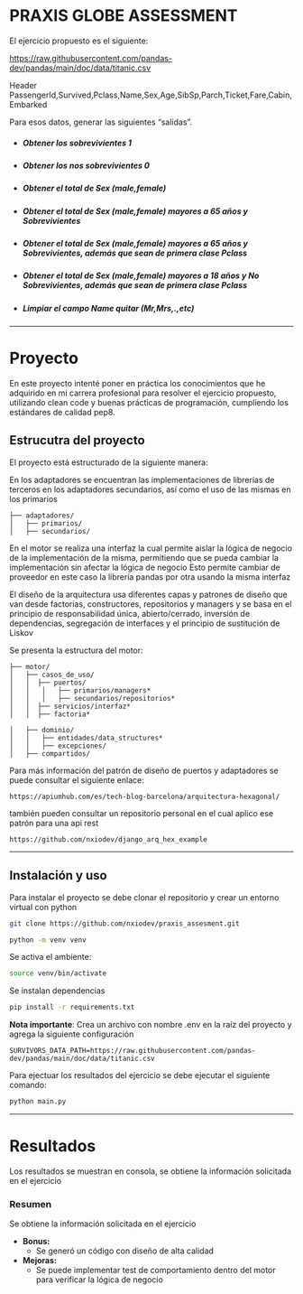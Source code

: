 # PRAXIS GLOBE ASSESSMENT

El ejercicio propuesto es el siguiente:

https://raw.githubusercontent.com/pandas-dev/pandas/main/doc/data/titanic.csv

Header PassengerId,Survived,Pclass,Name,Sex,Age,SibSp,Parch,Ticket,Fare,Cabin,Embarked 

Para esos datos, generar las siguientes “salidas”.

- ##### Obtener los sobrevivientes 1
- ##### Obtener los nos sobrevivientes 0
- ##### Obtener el total de Sex (male,female)
- ##### Obtener el total de Sex (male,female) mayores a 65 años y Sobrevivientes
- ##### Obtener el total de Sex (male,female) mayores a 65 años y Sobrevivientes, además que sean de primera clase Pclass
- ##### Obtener el total de Sex (male,female) mayores a 18 años y No Sobrevivientes, además que sean de primera clase Pclass
- ##### Limpiar el campo Name  quitar (Mr,Mrs,.,etc)

***
# Proyecto

En este proyecto intenté poner en práctica los conocimientos que he adquirido en mi carrera profesional para resolver el ejercicio propuesto, utilizando clean code y buenas prácticas de programación, cumpliendo los estándares de calidad pep8.

## Estrucutra del proyecto

El proyecto está estructurado de la siguiente manera:

En los adaptadores se encuentran las implementaciones de librerías de terceros
en los adaptadores secundarios, así como el uso de las mismas en los primarios
```
├── adaptadores/ 
│   ├── primarios/
│   ├── secundarios/
```
En el motor se realiza una interfaz la cual permite aislar la lógica de negocio de la implementación de la misma, 
permitiendo que se pueda cambiar la implementación sin afectar la lógica de negocio
Esto permite cambiar de proveedor en este caso la librería pandas por otra usando la misma interfaz

El diseño de la arquitectura usa diferentes capas y patrones de diseño que van desde factorias, constructores, repositorios y managers
y se basa en el principio de responsabilidad única, abierto/cerrado, inversión de dependencias, segregación de interfaces y el principio de sustitución de Liskov

Se presenta la estructura del motor:

```
├── motor/
│   ├── casos_de_uso/
│   │  ├── puertos/
│   │   │   ├── primarios/managers*
│   │   │   ├── secundarios/repositorios*
│   │  ├── servicios/interfaz*
│   │  ├── factoria*

│   ├── dominio/
│   │   ├── entidades/data_structures*
│   │   ├── excepciones/
│   ├── compartidos/
```

Para más información del patrón de diseño de puertos y adaptadores se puede consultar el siguiente enlace:

```
https://apiumhub.com/es/tech-blog-barcelona/arquitectura-hexagonal/
```

también pueden consultar un repositorio personal en el cual aplico ese patrón para una api rest
```
https://github.com/nxiodev/django_arq_hex_example
```
***
## Instalación y uso

Para instalar el proyecto se debe clonar el repositorio y crear un entorno virtual con python

```sh
git clone https://github.com/nxiodev/praxis_assesment.git
```

```sh
python -m venv venv
```
Se activa el ambiente:
```sh
source venv/bin/activate
```
Se instalan dependencias
```sh
pip install -r requirements.txt
```


****Nota importante****: Crea un archivo con nombre .env en la raíz del proyecto y agrega la siguiente configuración

```
SURVIVORS_DATA_PATH=https://raw.githubusercontent.com/pandas-dev/pandas/main/doc/data/titanic.csv

```

Para ejectuar los resultados del ejercicio se debe ejecutar el siguiente comando:

```sh
python main.py
```
***
# Resultados

Los resultados se muestran en consola, se obtiene la información solicitada en el ejercicio

### Resumen

Se obtiene la información solicitada en el ejercicio
- **Bonus:**
  - Se generó un código con diseño de alta calidad
- **Mejoras:**
  - Se puede implementar test de comportamiento dentro del motor para verificar la lógica de negocio

